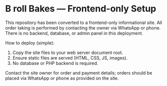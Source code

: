 # B roll Bakes — Frontend-only Setup

This repository has been converted to a frontend-only informational site. All order taking is performed by contacting the owner via WhatsApp or phone. There is no backend, database, or admin panel in this deployment.

How to deploy (simple):

1. Copy the site files to your web server document root.
2. Ensure static files are served (HTML, CSS, JS, images).
3. No database or PHP backend is required.

Contact the site owner for order and payment details; orders should be placed via WhatsApp or phone as provided on the site.